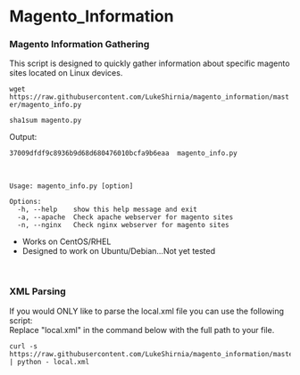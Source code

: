 # Magento_Information


### Magento Information Gathering

This script is designed to quickly gather information about specific magento sites located on Linux devices. 


`wget https://raw.githubusercontent.com/LukeShirnia/magento_information/master/magento_info.py`

`sha1sum magento.py`

Output:

`37009dfdf9c8936b9d68d680476010bcfa9b6eaa  magento_info.py`

<br />

```
Usage: magento_info.py [option]

Options:
  -h, --help    show this help message and exit
  -a, --apache  Check apache webserver for magento sites
  -n, --nginx   Check nginx webserver for magento sites
```


* Works on CentOS/RHEL
* Designed to work on Ubuntu/Debian...Not yet tested


<br />


### XML Parsing

If you would ONLY like to parse the local.xml file you can use the following script:
<br />
Replace "local.xml" in the command below with the full path to your file.


```
curl -s https://raw.githubusercontent.com/LukeShirnia/magento_information/master/Parsing_XML.py | python - local.xml
```

